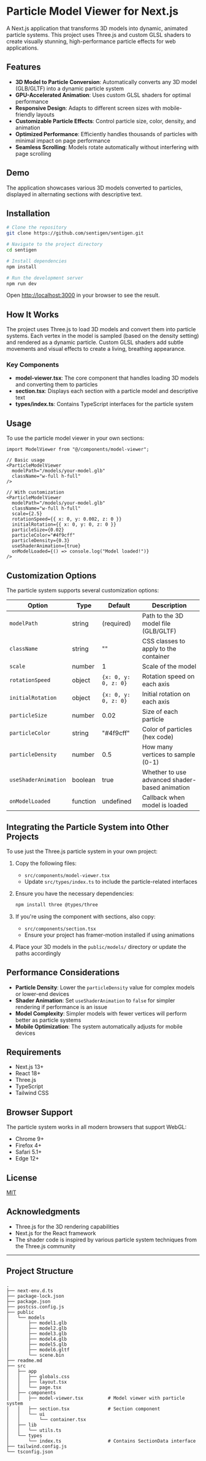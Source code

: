 # Particle Model Viewer for Next.js

A Next.js application that transforms 3D models into dynamic, animated particle systems. This project uses Three.js and custom GLSL shaders to create visually stunning, high-performance particle effects for web applications.

## Features

- **3D Model to Particle Conversion**: Automatically converts any 3D model (GLB/GLTF) into a dynamic particle system
- **GPU-Accelerated Animation**: Uses custom GLSL shaders for optimal performance
- **Responsive Design**: Adapts to different screen sizes with mobile-friendly layouts
- **Customizable Particle Effects**: Control particle size, color, density, and animation
- **Optimized Performance**: Efficiently handles thousands of particles with minimal impact on page performance
- **Seamless Scrolling**: Models rotate automatically without interfering with page scrolling

## Demo

The application showcases various 3D models converted to particles, displayed in alternating sections with descriptive text.

## Installation

```bash
# Clone the repository
git clone https://github.com/sentigen/sentigen.git

# Navigate to the project directory
cd sentigen

# Install dependencies
npm install

# Run the development server
npm run dev
```

Open [http://localhost:3000](http://localhost:3000) in your browser to see the result.

## How It Works

The project uses Three.js to load 3D models and convert them into particle systems. Each vertex in the model is sampled (based on the density setting) and rendered as a dynamic particle. Custom GLSL shaders add subtle movements and visual effects to create a living, breathing appearance.

### Key Components

- **model-viewer.tsx**: The core component that handles loading 3D models and converting them to particles
- **section.tsx**: Displays each section with a particle model and descriptive text
- **types/index.ts**: Contains TypeScript interfaces for the particle system

## Usage

To use the particle model viewer in your own sections:

```tsx
import ModelViewer from "@/components/model-viewer";

// Basic usage
<ParticleModelViewer
  modelPath="/models/your-model.glb"
  className="w-full h-full"
/>

// With customization
<ParticleModelViewer
  modelPath="/models/your-model.glb"
  className="w-full h-full"
  scale={2.5}
  rotationSpeed={{ x: 0, y: 0.002, z: 0 }}
  initialRotation={{ x: 0, y: 0, z: 0 }}
  particleSize={0.02}
  particleColor="#4f9cff"
  particleDensity={0.3}
  useShaderAnimation={true}
  onModelLoaded={() => console.log("Model loaded!")}
/>
```

## Customization Options

The particle system supports several customization options:

| Option               | Type     | Default              | Description                                    |
| -------------------- | -------- | -------------------- | ---------------------------------------------- |
| `modelPath`          | string   | (required)           | Path to the 3D model file (GLB/GLTF)           |
| `className`          | string   | ""                   | CSS classes to apply to the container          |
| `scale`              | number   | 1                    | Scale of the model                             |
| `rotationSpeed`      | object   | `{x: 0, y: 0, z: 0}` | Rotation speed on each axis                    |
| `initialRotation`    | object   | `{x: 0, y: 0, z: 0}` | Initial rotation on each axis                  |
| `particleSize`       | number   | 0.02                 | Size of each particle                          |
| `particleColor`      | string   | "#4f9cff"            | Color of particles (hex code)                  |
| `particleDensity`    | number   | 0.5                  | How many vertices to sample (0-1)              |
| `useShaderAnimation` | boolean  | true                 | Whether to use advanced shader-based animation |
| `onModelLoaded`      | function | undefined            | Callback when model is loaded                  |

## Integrating the Particle System into Other Projects

To use just the Three.js particle system in your own project:

1. Copy the following files:

   - `src/components/model-viewer.tsx`
   - Update `src/types/index.ts` to include the particle-related interfaces

2. Ensure you have the necessary dependencies:

   ```bash
   npm install three @types/three
   ```

3. If you're using the component with sections, also copy:

   - `src/components/section.tsx`
   - Ensure your project has framer-motion installed if using animations

4. Place your 3D models in the `public/models/` directory or update the paths accordingly

## Performance Considerations

- **Particle Density**: Lower the `particleDensity` value for complex models or lower-end devices
- **Shader Animation**: Set `useShaderAnimation` to `false` for simpler rendering if performance is an issue
- **Model Complexity**: Simpler models with fewer vertices will perform better as particle systems
- **Mobile Optimization**: The system automatically adjusts for mobile devices

## Requirements

- Next.js 13+
- React 18+
- Three.js
- TypeScript
- Tailwind CSS

## Browser Support

The particle system works in all modern browsers that support WebGL:

- Chrome 9+
- Firefox 4+
- Safari 5.1+
- Edge 12+

## License

[MIT](https://choosealicense.com/licenses/mit/)

## Acknowledgments

- Three.js for the 3D rendering capabilities
- Next.js for the React framework
- The shader code is inspired by various particle system techniques from the Three.js community

---

## Project Structure

```
.
├── next-env.d.ts
├── package-lock.json
├── package.json
├── postcss.config.js
├── public
│   └── models
│       ├── model1.glb
│       ├── model2.glb
│       ├── model3.glb
│       ├── model4.glb
│       ├── model5.glb
│       ├── model6.gltf
│       └── scene.bin
├── readme.md
├── src
│   ├── app
│   │   ├── globals.css
│   │   ├── layout.tsx
│   │   └── page.tsx
│   ├── components
│   │   ├── model-viewer.tsx         # Model viewer with particle system
│   │   ├── section.tsx              # Section component
│   │   └── ui
│   │       └── container.tsx
│   ├── lib
│   │   └── utils.ts
│   └── types
│       └── index.ts                 # Contains SectionData interface
├── tailwind.config.js
└── tsconfig.json
```
